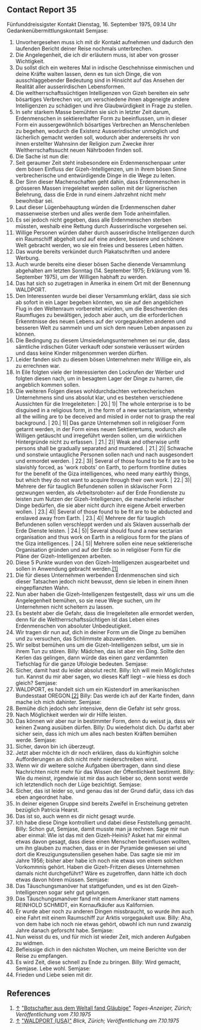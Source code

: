 ## Contact Report 35
Fünfunddreissigster Kontakt
Dienstag, 16. September 1975, 09.14 Uhr
Gedankenübermittlungskontakt
Semjase:
1. Unvorhergesehen muss ich mit dir Kontakt aufnehmen und dadurch den laufenden Bericht deiner Reise nochmals unterbrechen.
2. Die Angelegenheit, die ich dir erläutern muss, ist aber von grosser Wichtigkeit.
3. Du sollst dich ein weiteres Mal in irdische Geschehnisse einmischen und deine Kräfte walten lassen, denn es tun sich Dinge, die von ausschlaggebender Bedeutung sind in Hinsicht auf das Ansehen der Realität aller ausserirdischen Lebensformen.
4. Die weltherrschaftssüchtigen Intelligenzen von Gizeh bereiten ein sehr bösartiges Verbrechen vor, um verschiedene ihnen abgeneigte andere Intelligenzen zu schädigen und ihre Glaubwürdigkeit in Frage zu stellen.
5. In sehr starkem Masse bemühten sie sich in letzter Zeit darum, Erdenmenschen in sektiererhafter Form zu beeinflussen, um in dieser Form ein aussergewöhnlich bösartiges Verbrechen an Menschenleben zu begehen, wodurch die Existenz Ausserirdischer unmöglich und lächerlich gemacht werden soll, wodurch aber andererseits ihr von ihnen erstellter Wahnsinn der Religion zum Zwecke ihrer Weltherrschaftssucht neuen Nährboden finden soll.
6. Die Sache ist nun die:
7. Seit geraumer Zeit steht insbesondere ein Erdenmenschenpaar unter dem bösen Einfluss der Gizeh-Intelligenzen, um in ihrem bösen Sinne verbrecherische und entwürdigende Dinge in die Wege zu leiten.
8. Der Sinn dieser Machenschaften geht dahin, dass Erdenmenschen in grösseren Massen irregeleitet werden sollen mit der lügnerischen Belehrung, dass die Erde in rund einem Jahrzehnt nicht mehr bewohnbar sei.
9. Laut dieser Lügenbehauptung würden die Erdenmenschen daher massenweise sterben und alles werde dem Tode anheimfallen.
10. Es sei jedoch nicht gegeben, dass alle Erdenmenschen sterben müssten, weshalb eine Rettung durch Ausserirdische vorgesehen sei.
11. Willige Personen würden daher durch ausserirdische Intelligenzen durch ein Raumschiff abgeholt und auf eine andere, bessere und schönere Welt gebracht werden, wo sie ein freies und besseres Leben hätten.
12. Das wurde bereits verkündet durch Plakatschriften und andere Werbung.
13. Auch wurde bereits eine dieser bösen Sache dienende Versammlung abgehalten am letzten Sonntag (14. September 1975; Erklärung vom 16. September 1975), um der Willigen habhaft zu werden.
14. Das hat sich so zugetragen in Amerika in einem Ort mit der Benennung WALDPORT.
15. Den Interessenten wurde bei dieser Versammlung erklärt, dass sie sich ab sofort in ein Lager begeben könnten, wo sie auf den angeblichen Flug in den Weltenraum vorbereitet würden, um die Beschwerden des Raumfluges zu bewältigen, jedoch aber auch, um die erforderlichen Erkenntnisse des neuen Lebens auf der vorgegaukelten anderen und besseren Welt zu sammeln und um sich dem neuen Leben anpassen zu können.
16. Die Bedingung zu diesem Umsiedelungsunternehmen sei nur die, dass sämtliche irdischen Güter verkauft oder sonstwie veräussert würden und dass keine Kinder mitgenommen werden dürften.
17. Leider fanden sich zu diesem bösen Unternehmen mehr Willige ein, als zu errechnen war.
18. In Eile folgten viele der Interessierten den Lockrufen der Werber und folgten diesen nach, um in besagtem Lager der Dinge zu harren, die angeblich kommen sollen.
19. Die weiteren Folgen dieses wohldurchdachten verbrecherischen Unternehmens sind uns absolut klar, und es bestehen verschiedene Aussichten für die Irregeleiteten:
| 20.| 1)| The whole enterprise is to be disguised in a religious form, in the form of a new sectarianism, whereby all the willing are to be deceived and misled in order not to grasp the real background.
| 20.| 1)| Das ganze Unternehmen soll in religiöser Form getarnt werden, in der Form eines neuen Sektierertums, wodurch alle Willigen getäuscht und irregeführt werden sollen, um die wirklichen Hintergründe nicht zu erfassen.
| 21.| 2)| Weak and otherwise unfit persons shall be gradually separated and murdered.
| 21.| 2)| Schwache und sonstwie untaugliche Personen sollen nach und nach ausgesondert und ermordet werden.
| 22.| 3)| Several of those found to be fit are to be slavishly forced, as 'work robots' on Earth, to perform frontline duties for the benefit of the Giza intelligences, who need many earthly things, but which they do not want to acquire through their own work.
| 22.| 3)| Mehrere der für tauglich Befundenen sollen in sklavischer Form gezwungen werden, als ‹Arbeitsroboter› auf der Erde Frondienste zu leisten zum Nutzen der Gizeh-Intelligenzen, die mancherlei irdischer Dinge bedürfen, die sie aber nicht durch ihre eigene Arbeit erwerben wollen.
| 23.| 4)| Several of those found to be fit are to be abducted and enslaved away from Earth.
| 23.| 4)| Mehrere der für tauglich Befundenen sollen verschleppt werden und als Sklaven ausserhalb der Erde Dienste leisten.
| 24.| 5)| Several should found a new sectarian organisation and thus work on Earth in a religious form for the plans of the Giza intelligences.
| 24.| 5)| Mehrere sollen eine neue sektiererische Organisation gründen und auf der Erde so in religiöser Form für die Pläne der Gizeh-Intelligenzen arbeiten.
25. Diese 5 Punkte wurden von den Gizeh-Intelligenzen ausgearbeitet und sollen in Anwendung gebracht werden.[[1]](https://www.futureofmankind.co.uk/Billy_Meier/<#cite_note-1>)
26. Die für dieses Unternehmen werbenden Erdenmenschen sind sich dieser Tatsachen jedoch nicht bewusst, denn sie leben in einem ihnen eingepflanzten Wahn.
27. Nun aber haben die Gizeh-Intelligenzen festgestellt, dass wir uns um die Angelegenheit bemühen, so sie neue Wege suchen, um ihr Unternehmen nicht scheitern zu lassen.
28. Es besteht aber die Gefahr, dass die Irregeleiteten alle ermordet werden, denn für die Weltherrschaftssüchtigen ist das Leben eines Erdenmenschen von absoluter Unbedeutigkeit.
29. Wir tragen dir nun auf, dich in deiner Form um die Dinge zu bemühen und zu versuchen, das Schlimmste abzuwenden.
30. Wir selbst bemühen uns um die Gizeh-Intelligenzen selbst, um sie in ihrem Tun zu stören.
Billy:
Mädchen, das ist aber ein Ding. Sollte den Kerlen das gelingen, dann würde das einen ganz verdammten Tiefschlag für die ganze Ufologie bedeuten.
Semjase:
31. Sicher, damit hast du leider absolut recht.
Billy:
Ich will mein Möglichstes tun. Kannst du mir aber sagen, wo dieses Kaff liegt – wie hiess es doch gleich?
Semjase:
32. WALDPORT, es handelt sich um ein Küstendorf im amerikanischen Bundesstaat OREGON.[[2]](https://www.futureofmankind.co.uk/Billy_Meier/<#cite_note-2>)
Billy:
Das werde ich auf der Karte finden, dann mache ich mich dahinter.
Semjase:
33. Bemühe dich jedoch sehr intensive, denn die Gefahr ist sehr gross.
34. Nach Möglichkeit werden wir dir Hilfe leisten.
35. Das können wir aber nur in bestimmter Form, denn du weisst ja, dass wir keinen Zwang ausüben dürfen.
Billy:
Du wiederholst dich. Du darfst aber sicher sein, dass ich mich um alles nach besten Kräften bemühen werde.
Semjase:
36. Sicher, davon bin ich überzeugt.
37. Jetzt aber möchte ich dir noch erklären, dass du künftighin solche Aufforderungen an dich nicht mehr niederschreiben wirst.
38. Wenn wir dir weitere solche Aufgaben übertragen, dann sind diese Nachrichten nicht mehr für das Wissen der Öffentlichkeit bestimmt.
Billy:
Wie du meinst, irgendwie ist mir das auch lieber so, denn sonst werde ich letztendlich noch der Lüge bezichtigt.
Semjase:
39. Sicher, das ist leider so, und genau das ist der Grund dafür, dass ich das eben angeordnet habe.
40. In deiner eigenen Gruppe sind bereits Zweifel in Erscheinung getreten bezüglich Patricia Hearst.
41. Das ist so, auch wenn es dir nicht gesagt wurde.
42. Ich habe diese Dinge kontrolliert und dabei diese Feststellung gemacht.
Billy:
Schon gut, Semjase, damit musste man ja rechnen. Sage mir nun aber einmal: Wie ist das mit den Gizeh-Heinis? Asket hat mir einmal etwas davon gesagt, dass diese einen Menschen beeinflussen wollten, um ihn glauben zu machen, dass er in der Pyramide gewesen sei und dort die Kreuzigungsutensilien gesehen habe. Das sagte sie mir im Jahre 1956; bisher aber habe ich noch nie etwas von einem solchen Vorkommnis gehört. Haben die Gizeh-Fritzen dieses Unternehmen damals nicht durchgeführt? Wäre es zugetroffen, dann hätte ich doch etwas davon hören müssen.
Semjase:
43. Das Täuschungsmanöver hat stattgefunden, und es ist den Gizeh-Intelligenzen sogar sehr gut gelungen.
44. Das Täuschungsmanöver fand mit einem Amerikaner statt namens REINHOLD SCHMIDT, ein Kornaufkäufer aus Kalifornien.
45. Er wurde aber noch zu anderen Dingen missbraucht, so wurde ihm auch eine Fahrt mit einem Raumschiff zur Arktis vorgegaukelt usw.
Billy:
Aha, von dem habe ich noch nie etwas gehört, obwohl ich nun rund zwanzig Jahre danach geforscht habe.
Semjase:
46. Nun weisst du es, und für mich ist wieder Zeit, mich anderen Aufgaben zu widmen.
47. Befleissige dich in den nächsten Wochen, um meine Berichte von der Reise zu empfangen.
48. Es wird Zeit, diese schnell zu Ende zu bringen.
Billy:
Wird gemacht, Semjase. Lebe wohl.
Semjase:
49. Frieden und Liebe seien mit dir.
## References
1. [↑](https://www.futureofmankind.co.uk/Billy_Meier/<#cite_ref-1>) ["Botschafter aus dem Weltall fand Gläubige"](https://www.futureofmankind.co.uk/Billy_Meier/<https:/www.futureofmankind.co.uk/w/images/0/05/CR35-Image1.jpg>) _Tages-Anzeiger, Zürich; Veröffentlichung vom 7.10.1975_
2. [↑](https://www.futureofmankind.co.uk/Billy_Meier/<#cite_ref-2>) ["WALDPORT (USA)"](https://www.futureofmankind.co.uk/Billy_Meier/<https:/www.futureofmankind.co.uk/w/images/0/09/CR35-Image2.jpg>) _Blick, Zürich; Veröffentlichung am 7.10.1975_


